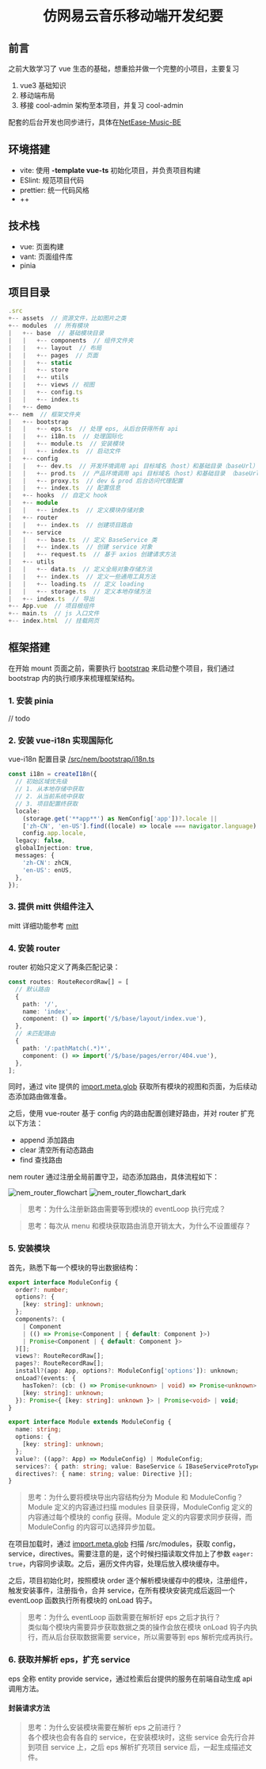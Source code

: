 <h1 align="center">仿网易云音乐移动端开发纪要</h1>

## 前言

之前大致学习了 vue 生态的基础，想重拾并做一个完整的小项目，主要复习

1. vue3 基础知识
2. 移动端布局
3. 移接 cool-admin 架构至本项目，并复习 cool-admin

配套的后台开发也同步进行，具体在[NetEase-Music-BE](https://github.com/bj75326/NetEase-Music-BE)

## 环境搭建

- vite: 使用 **-template vue-ts** 初始化项目，并负责项目构建
- ESlint: 规范项目代码
- prettier: 统一代码风格
- ++

## 技术栈

- vue: 页面构建
- vant: 页面组件库
- pinia

## 项目目录

```ts
.src
+-- assets  // 资源文件，比如图片之类
+-- modules  // 所有模块
|   +-- base  // 基础模块目录
|   |   +-- components  // 组件文件夹
|   |   +-- layout  // 布局
|   |   +-- pages  // 页面
|   |   +-- static
|   |   +-- store
|   |   +-- utils
|   |   +-- views // 视图
|   |   +-- config.ts
|   |   +-- index.ts
|   +-- demo
+-- nem  // 框架文件夹
|   +-- bootstrap
|   |   +-- eps.ts  // 处理 eps, 从后台获得所有 api
|   |   +-- i18n.ts  // 处理国际化
|   |   +-- module.ts  // 安装模块
|   |   +-- index.ts  // 启动文件
|   +-- config
|   |   +-- dev.ts  // 开发环境调用 api 目标域名（host）和基础目录（baseUrl）
|   |   +-- prod.ts  // 产品环境调用 api 目标域名（host）和基础目录 （baseUrl）
|   |   +-- proxy.ts  // dev & prod 后台访问代理配置
|   |   +-- index.ts  // 配置信息
|   +-- hooks  // 自定义 hook
|   +-- module
|   |   +-- index.ts  // 定义模块存储对象 
|   +-- router
|   |   +-- index.ts  // 创建项目路由
|   +-- service
|   |   +-- base.ts  // 定义 BaseService 类
|   |   +-- index.ts  // 创建 service 对象
|   |   +-- request.ts  // 基于 axios 创建请求方法
|   +-- utils
|   |   +-- data.ts  // 定义全局对象存储方法
|   |   +-- index.ts  // 定义一些通用工具方法
|   |   +-- loading.ts  // 定义 loading 
|   |   +-- storage.ts  // 定义本地存储方法
|   +-- index.ts  // 导出
+-- App.vue  // 项目根组件
+-- main.ts  // js 入口文件
+-- index.html  // 挂载网页
```

## 框架搭建

在开始 mount 页面之前，需要执行 [bootstrap](/src/nem/bootstrap/index.ts) 来启动整个项目，我们通过 bootstrap 内的执行顺序来梳理框架结构。

### 1. 安装 pinia

// todo

### 2. 安装 vue-i18n 实现国际化

vue-i18n 配置目录 [/src/nem/bootstrap/i18n.ts](/src/nem/bootstrap/i18n.ts) 

```ts
const i18n = createI18n({
  // 初始区域优先级
  // 1. 从本地存储中获取
  // 2. 从当前系统中获取
  // 3. 项目配置终获取
  locale:
    (storage.get('**app**') as NemConfig['app'])?.locale ||
    ['zh-CN', 'en-US'].find((locale) => locale === navigator.language) ||
    config.app.locale,
  legacy: false,
  globalInjection: true,
  messages: {
    'zh-CN': zhCN,
    'en-US': enUS,
  },
});
```

### 3. 提供 mitt 供组件注入

mitt 详细功能参考 [mitt](https://github.com/developit/mitt)

### 4. 安装 router

router 初始只定义了两条匹配记录：

```ts
const routes: RouteRecordRaw[] = [
  // 默认路由
  {
    path: '/',
    name: 'index',
    component: () => import('/$/base/layout/index.vue'),
  },
  // 未匹配路由
  {
    path: '/:pathMatch(.*)*',
    component: () => import('/$/base/pages/error/404.vue'),
  },
];
```

同时，通过 vite 提供的 [import.meta.glob](https://cn.vitejs.dev/guide/migration-from-v2.html#importmetaglob) 获取所有模块的视图和页面，为后续动态添加路由做准备。

之后，使用 vue-router 基于 config 内的路由配置创建好路由，并对 router 扩充以下方法：

- append  添加路由
- clear  清空所有动态路由
- find  查找路由

nem router 通过注册全局前置守卫，动态添加路由，具体流程如下：

![nem_router_flowchart](./src/assets/nem_router_flowchart.png#gh-light-mode-only)
![nem_router_flowchart_dark](./src/assets/nem_router_flowchart_dark.png#gh-dark-mode-only)

> 思考：为什么注册新路由需要等到模块的 eventLoop 执行完成？  

> 思考：每次从 menu 和模块获取路由消息开销太大，为什么不设置缓存？  

### 5. 安装模块

首先，熟悉下每一个模块的导出数据结构：

```ts
export interface ModuleConfig {
  order?: number;
  options?: {
    [key: string]: unknown;
  };
  components?: (
    | Component
    | (() => Promise<Component | { default: Component }>)
    | Promise<Component | { default: Component }>
  )[];
  views?: RouteRecordRaw[];
  pages?: RouteRecordRaw[];
  install?(app: App, options?: ModuleConfig['options']): unknown;
  onLoad?(events: {
    hasToken?: (cb: () => Promise<unknown> | void) => Promise<unknown> | void;
    [key: string]: unknown;
  }): Promise<{ [key: string]: unknown }> | Promise<void> | void;
}

export interface Module extends ModuleConfig {
  name: string;
  options: {
    [key: string]: unknown;
  };
  value?: ((app?: App) => ModuleConfig) | ModuleConfig;
  services?: { path: string; value: BaseService & IBaseServiceProtoType }[];
  directives?: { name: string; value: Directive }[];
}
```

> 思考：为什么要将模块导出内容结构分为 Module 和 ModuleConfig？  
> Module 定义的内容通过扫描 modules 目录获得，ModuleConfig 定义的内容通过每个模块的 config 获得。Module 定义的内容要求同步获得，而 ModuleConfig 的内容可以选择异步加载。

在项目加载时，通过 [import.meta.glob](https://cn.vitejs.dev/guide/migration-from-v2.html#importmetaglob) 扫描 /src/modules，获取 config，service，directives。需要注意的是，这个时候扫描读取文件加上了参数 `eager: true`，内容同步读取。之后，遍历文件内容，处理后放入模块缓存中。

之后，项目初始化时，按照模块 order 逐个解析模块缓存中的模块，注册组件，触发安装事件，注册指令，合并 service，在所有模块安装完成后返回一个 eventLoop 函数执行所有模块的 onLoad 钩子。

> 思考：为什么 eventLoop 函数需要在解析好 eps 之后才执行？  
> 类似每个模块内需要异步获取数据之类的操作会放在模块 onLoad 钩子内执行，而从后台获取数据需要 service，所以需要等到 eps 解析完成再执行。

### 6. 获取并解析 eps，扩充 service

eps 全称 entity provide service，通过检索后台提供的服务在前端自动生成 api 调用方法。

#### 封装请求方法



> 思考：为什么安装模块需要在解析 eps 之前进行？  
> 各个模块也会有各自的 service，在安装模块时，这些 service 会先行合并到项目 service 上，之后 eps 解析扩充项目 service 后，一起生成描述文件。






